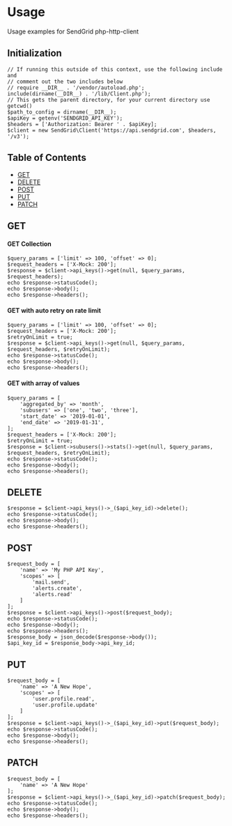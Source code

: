 # Usage

Usage examples for SendGrid php-http-client

## Initialization

```
// If running this outside of this context, use the following include and
// comment out the two includes below
// require __DIR__ . '/vendor/autoload.php';
include(dirname(__DIR__) . '/lib/Client.php');
// This gets the parent directory, for your current directory use getcwd()
$path_to_config = dirname(__DIR__);
$apiKey = getenv('SENDGRID_API_KEY');
$headers = ['Authorization: Bearer ' . $apiKey];
$client = new SendGrid\Client('https://api.sendgrid.com', $headers, '/v3');
```

## Table of Contents

- [GET](#get)
- [DELETE](#delete)
- [POST](#post)
- [PUT](#put)
- [PATCH](#patch)

<a name="get"></a>

## GET

#### GET Collection

```
$query_params = ['limit' => 100, 'offset' => 0];
$request_headers = ['X-Mock: 200'];
$response = $client->api_keys()->get(null, $query_params, $request_headers);
echo $response->statusCode();
echo $response->body();
echo $response->headers();
```

#### GET with auto retry on rate limit

```
$query_params = ['limit' => 100, 'offset' => 0];
$request_headers = ['X-Mock: 200'];
$retryOnLimit = true;
$response = $client->api_keys()->get(null, $query_params, $request_headers, $retryOnLimit);
echo $response->statusCode();
echo $response->body();
echo $response->headers();
```

#### GET with array of values

```
$query_params = [
    'aggregated_by' => 'month',
    'subusers' => ['one', 'two', 'three'],
    'start_date' => '2019-01-01',
    'end_date' => '2019-01-31',
];
$request_headers = ['X-Mock: 200'];
$retryOnLimit = true;
$response = $client->subusers()->stats()->get(null, $query_params, $request_headers, $retryOnLimit);
echo $response->statusCode();
echo $response->body();
echo $response->headers();
```

<a name="delete"></a>

## DELETE

```
$response = $client->api_keys()->_($api_key_id)->delete();
echo $response->statusCode();
echo $response->body();
echo $response->headers();
```

<a name="post"></a>

## POST

```
$request_body = [
    'name' => 'My PHP API Key',
    'scopes' => [
        'mail.send',
        'alerts.create',
        'alerts.read'
    ]
];
$response = $client->api_keys()->post($request_body);
echo $response->statusCode();
echo $response->body();
echo $response->headers();
$response_body = json_decode($response->body());
$api_key_id = $response_body->api_key_id;
```

<a name="put"></a>

## PUT

```
$request_body = [
    'name' => 'A New Hope',
    'scopes' => [
        'user.profile.read',
        'user.profile.update'
    ]
];
$response = $client->api_keys()->_($api_key_id)->put($request_body);
echo $response->statusCode();
echo $response->body();
echo $response->headers();
```

<a name="patch"></a>

## PATCH

```
$request_body = [
    'name' => 'A New Hope'
];
$response = $client->api_keys()->_($api_key_id)->patch($request_body);
echo $response->statusCode();
echo $response->body();
echo $response->headers();
```
